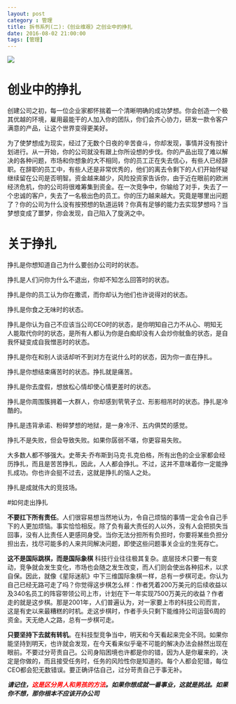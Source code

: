 ```yaml
---
layout: post
category : 管理
title: 拆书系列(二):《创业维艰》之创业中的挣扎
date: 2016-08-02 21:00:00
tags: [管理]
---
```


<img src="http://7xpzem.com1.z0.glb.clouddn.com/chuangyeweijian.png" class="img-responsive img-rounded center-block" />

# 创业中的挣扎


创建公司之初，每一位企业家都怀揣着一个清晰明确的成功梦想。你会创造一个极其优越的环境，雇用最能干的人加入你的团队，你们会齐心协力，研发一款令客户满意的产品，让这个世界变得更美好。

为了使梦想成为现实，经过了无数个日夜的辛苦奋斗，你却发现，事情并没有按计划进行。从一开始，你的公司就没有跟上你所设想的步伐。你的产品出现了难以解决的各种问题，市场和你想象的大不相同，你的员工正在失去信心，有些人已经辞职。在辞职的员工中，有些人还是非常优秀的，他们的离去令剩下的人们开始怀疑继续留在公司是否明智。资金越来越少，风险投资家告诉你，由于近在眼前的欧洲经济危机，你的公司将很难筹集到资金。在一次竞争中，你输给了对手，失去了一个忠诚的客户，失去了一名极出色的员工。你的压力越来越大。究竟是哪里出问题了？你的公司为什么没有按预想的轨道运转？你真有足够的能力去实现梦想吗？当梦想变成了噩梦，你会发现，自己陷入了旋涡之中。

# 关于挣扎

挣扎是你想知道自己为什么要创办公司时的状态。

挣扎是人们问你为什么不退出，你却不知怎么回答时的状态。


挣扎是你的员工认为你在撒谎，而你却认为他们也许说得对的状态。


挣扎是你食之无味时的状态。


挣扎是你认为自己不应该当公司CEO时的状态，是你明知自己力不从心、明知无人能取代你时的状态，是所有人都认为你是白痴却没有人会炒你鱿鱼的状态，是自我怀疑变成自我憎恶时的状态。


挣扎是你在和别人谈话却听不到对方在说什么时的状态，因为你一直在挣扎。


挣扎是你想结束痛苦时的状态。挣扎就是痛苦。


挣扎是你去度假，想放松心情却使心情更差时的状态。


挣扎是你周围簇拥着一大群人，你却感到茕茕孑立、形影相吊时的状态。挣扎是冷酷的。


挣扎是违背承诺、粉碎梦想的地狱，是一身冷汗、五内俱焚的感觉。


挣扎不是失败，但会导致失败。如果你孱弱不堪，你更容易失败。


大多数人都不够强大。史蒂夫·乔布斯到马克·扎克伯格，所有出色的企业家都会经历挣扎，而且是苦苦挣扎，因此，人人都会挣扎。不过，这并不意味着你一定能挣扎成功。你也许会挺不过去，这就是挣扎的恼人之处。


挣扎是成就伟大的竞技场。


#如何走出挣扎



**不要扛下所有责任**。人们很容易想当然地认为，令自己烦恼的事情一定会令自己手下的人更加烦恼。事实恰恰相反。除了负有最大责任的人以外，没有人会把损失当回事，没有人比责任人更感同身受。当你无法分担所有负担时，你要将某些负担分担出去，找尽可能多的人来共同解决问题，即使这些问题事关企业的生死存亡。


**这不是国际跳棋，而是国际象棋** 科技行业往往极其复杂。底层技术只要一有变动，竞争就会发生变化，市场也会随之发生改变，而人们则会使出各种招术，以求自保。因此，就像《星际迷航》中下三维国际象棋一样，总有一步棋可走。你认为自己已经无路可走了吗？你觉得这步棋怎么样：作者凭着200万美元的后续收益以及340名员工的阵容带领公司上市，计划在下一年实现7500万美元的收益？作者走的就是这步棋。那是2001年，人们普遍认为，对一家要上市的科技公司而言，这是有史以来最糟糕的时机。走这步棋时，作者手头只剩下能维持公司运营6周的资金。天无绝人之路，总有一步棋可走。


**只要坚持下去就有转机**。在科技型竞争当中，明天和今天看起来完全不同。如果你能坚持到明天，也许就会发现，在今天看来似乎毫不可能的解决办法会赫然出现在眼前。不要过分苛责自己。公司身陷困境也许都是你的错，因为人是你雇来的，决定是你做的，而且接受任务时，任务的风险性你是知道的。每个人都会犯错，每位CEO都会犯无数错误。要正确评估自己，过分苛责自己于事无补。


***请记住，<font color="red">这是区分男人和男孩的方法</font>。如果你想成就一番事业，这就是挑战。如果你不想，那你根本不应该开办公司***


